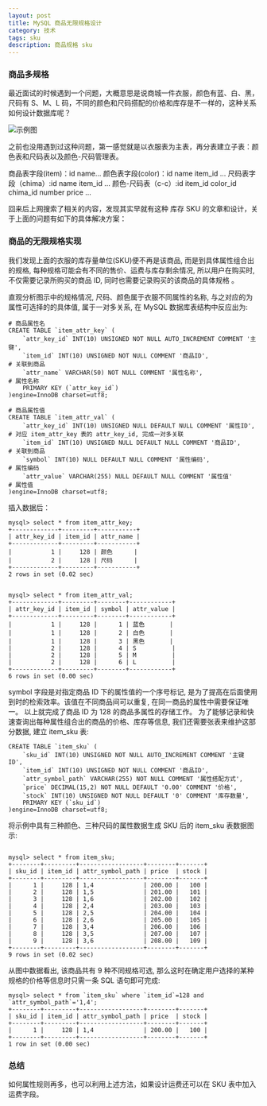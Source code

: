 ```yaml
---
layout: post
title: MySQL 商品无限规格设计
category: 技术
tags: sku
description: 商品规格 sku
---
```


### 商品多规格

最近面试的时候遇到一个问题，大概意思是说商城一件衣服，颜色有蓝、白、黑，尺码有  S、M、L 码，不同的颜色和尺码搭配的价格和库存是不一样的，这种关系如何设计数据库呢？

  ![示例图](http://og6e4y8ws.bkt.clouddn.com/20170215-mysql.png)

之前也没用遇到过这种问题，第一感觉就是以衣服表为主表，再分表建立子表：颜色表和尺码表以及颜色-尺码管理表。

商品表字段(item)：id name...
颜色表字段(color)：id name item_id ...
尺码表字段（chima）:id name item_id ...
颜色-尺码表（c-c）:id item_id color_id chima_id number price ...

回来后上网搜索了相关的内容，发现其实早就有这种 库存 SKU 的文章和设计，关于上面的问题有如下的具体解决方案：

### 商品的无限规格实现

我们发现上面的衣服的库存量单位(SKU)便不再是该商品, 而是到具体属性组合出的规格, 每种规格可能会有不同的售价、运费与库存剩余情况, 所以用户在购买时, 不仅需要记录所购买的商品 ID, 同时也需要记录购买的该商品的具体规格 。

直观分析图示中的规格情况, 尺码、颜色属于衣服不同属性的名称, 与之对应的为属性可选择的的具体值, 属于一对多关系, 在 MySQL 数据库表结构中反应出为:

```
# 商品属性名
CREATE TABLE `item_attr_key` (
    `attr_key_id` INT(10) UNSIGNED NOT NULL AUTO_INCREMENT COMMENT '主键',     
    `item_id` INT(10) UNSIGNED NOT NULL COMMENT '商品ID',                      # 关联到商品
    `attr_name` VARCHAR(50) NOT NULL COMMENT '属性名称',                       # 属性名称
    PRIMARY KEY (`attr_key_id`)
)engine=InnoDB charset=utf8;
 
# 商品属性值
CREATE TABLE `item_attr_val` (
    `attr_key_id` INT(10) UNSIGNED NULL DEFAULT NULL COMMENT '属性ID',       # 对应 item_attr_key 表的 attr_key_id, 完成一对多关联
    `item_id` INT(10) UNSIGNED NULL DEFAULT NULL COMMENT '商品ID',           # 关联到商品
    `symbol` INT(10) NULL DEFAULT NULL COMMENT '属性编码',                   # 属性编码
    `attr_value` VARCHAR(255) NULL DEFAULT NULL COMMENT '属性值'             # 属性值
)engine=InnoDB charset=utf8;

```

插入数据后：

```
mysql> select * from item_attr_key;
+-------------+---------+-----------+
| attr_key_id | item_id | attr_name |
+-------------+---------+-----------+
|           1 |     128 | 颜色      |
|           2 |     128 | 尺码      |
+-------------+---------+-----------+
2 rows in set (0.02 sec)


mysql> select * from item_attr_val;
+-------------+---------+--------+------------+
| attr_key_id | item_id | symbol | attr_value |
+-------------+---------+--------+------------+
|           1 |     128 |      1 | 蓝色       |
|           1 |     128 |      2 | 白色       |
|           1 |     128 |      3 | 黑色       |
|           2 |     128 |      4 | S          |
|           2 |     128 |      5 | M          |
|           2 |     128 |      6 | L          |
+-------------+---------+--------+------------+
6 rows in set (0.00 sec)

```


symbol 字段是对指定商品 ID 下的属性值的一个序号标记, 是为了提高在后面使用到时的检索效率。该值在不同商品间可以重复, 在同一商品的属性中需要保证唯一。
以上就完成了商品 ID 为 128 的商品多属性的存储工作。
为了能够记录和快速查询出每种属性组合出的商品的价格、库存等信息, 我们还需要张表来维护这部分数据, 建立 item_sku 表:

```
CREATE TABLE `item_sku` (
    `sku_id` INT(10) UNSIGNED NOT NULL AUTO_INCREMENT COMMENT '主键 ID',                     
    `item_id` INT(10) UNSIGNED NOT NULL COMMENT '商品ID',                      
    `attr_symbol_path` VARCHAR(255) NOT NULL COMMENT '属性搭配方式',                              
    `price` DECIMAL(15,2) NOT NULL DEFAULT '0.00' COMMENT '价格',                          
    `stock` INT(10) UNSIGNED NOT NULL DEFAULT '0' COMMENT '库存数量',                          
    PRIMARY KEY (`sku_id`)
)engine=InnoDB charset=utf8;

```

将示例中具有三种颜色、三种尺码的属性数据生成 SKU 后的 item_sku 表数据图示:

```

mysql> select * from item_sku;
+--------+---------+------------------+--------+-------+
| sku_id | item_id | attr_symbol_path | price  | stock |
+--------+---------+------------------+--------+-------+
|      1 |     128 | 1,4              | 200.00 |   100 |
|      2 |     128 | 1,5              | 201.00 |   101 |
|      3 |     128 | 1,6              | 202.00 |   102 |
|      4 |     128 | 2,4              | 203.00 |   103 |
|      5 |     128 | 2,5              | 204.00 |   104 |
|      6 |     128 | 2,6              | 205.00 |   105 |
|      7 |     128 | 3,4              | 206.00 |   106 |
|      8 |     128 | 3,5              | 207.00 |   107 |
|      9 |     128 | 3,6              | 208.00 |   109 |
+--------+---------+------------------+--------+-------+
9 rows in set (0.02 sec)

```

从图中数据看出, 该商品共有 9 种不同规格可选, 那么这时在确定用户选择的某种规格的价格等信息时只需一条 SQL 语句即可完成:

```
mysql> select * from `item_sku` where `item_id`=128 and `attr_symbol_path`='1,4';
+--------+---------+------------------+--------+-------+
| sku_id | item_id | attr_symbol_path | price  | stock |
+--------+---------+------------------+--------+-------+
|      1 |     128 | 1,4              | 200.00 |   100 |
+--------+---------+------------------+--------+-------+
1 row in set (0.00 sec)

```

### 总结

如何属性规则再多，也可以利用上述方法，如果设计运费还可以在 SKU 表中加入运费字段。


